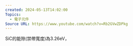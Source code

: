 ```yaml
---
created: 2024-05-13T14:02:00
Topics:
  - 電子元件
Source URL: https://www.youtube.com/watch?v=Rb2GVwZDPkg
---
```

SiC的能隙(禁帶寬度)為3.26eV，
